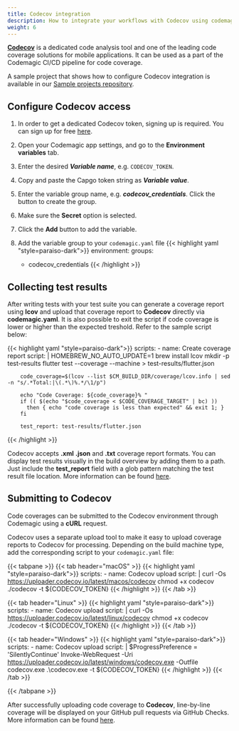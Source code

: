 ```yaml
---
title: Codecov integration
description: How to integrate your workflows with Codecov using codemagic.yaml
weight: 6
---
```


[**Codecov**](https://about.codecov.io/) is a dedicated code analysis tool and one of the leading code coverage solutions for mobile applications. It can be used as a part of the Codemagic CI/CD pipeline for code coverage.


A sample project that shows how to configure Codecov integration is available in our [Sample projects repository](https://github.com/codemagic-ci-cd/codemagic-sample-projects/tree/main/integrations/codecov_integration_demo_project).


## Configure Codecov access

1. In order to get a dedicated Codecov token, signing up is required. You can sign up for free [here](https://about.codecov.io/).
1. Open your Codemagic app settings, and go to the **Environment variables** tab.
2. Enter the desired **_Variable name_**, e.g. `CODECOV_TOKEN`.
3. Copy and paste the Capgo token string as **_Variable value_**.
4. Enter the variable group name, e.g. **_codecov_credentials_**. Click the button to create the group.
5. Make sure the **Secret** option is selected.
6. Click the **Add** button to add the variable.

7. Add the variable group to your `codemagic.yaml` file
{{< highlight yaml "style=paraiso-dark">}}
  environment:
    groups:
      - codecov_credentials
{{< /highlight >}}


## Collecting test results

After writing tests with your test suite you can generate a coverage report using **lcov** and upload that coverage report to **Codecov** directly via **codemagic.yaml**. It is also possible to exit the script if code coverage is lower or higher than the expected treshold. Refer to the sample script below:

{{< highlight yaml "style=paraiso-dark">}}
  scripts:
    - name: Create coverage report
      script: | 
        HOMEBREW_NO_AUTO_UPDATE=1 brew install lcov
        mkdir -p test-results 
        flutter test --coverage --machine > test-results/flutter.json  
        
        code_coverage=$(lcov --list $CM_BUILD_DIR/coverage/lcov.info | sed -n "s/.*Total:|\(.*\)%.*/\1/p")
        
        echo "Code Coverage: ${code_coverage}% "
        if (( $(echo "$code_coverage < $CODE_COVERAGE_TARGET" | bc) ))
          then { echo "code coverage is less than expected" && exit 1; }
        fi  
  
        test_report: test-results/flutter.json
{{< /highlight >}}


Codecov accepts **.xml** **.json** and **.txt** coverage report formats. You can display test results visually in the build overview by adding them to a path. Just include the **test_report** field with a glob pattern matching the test result file location. More information can be found [here](https://docs.codemagic.io/yaml-testing/testing/).


## Submitting to Codecov

Code coverages can be submitted to the Codecov environment through Codemagic using a **cURL** request.

Codecov uses a separate upload tool to make it easy to upload coverage reports to Codecov for processing. Depending on the build machine type, add the corresponding script to your `codemagic.yaml` file: 

{{< tabpane >}}
{{< tab header="macOS" >}}
{{< highlight yaml "style=paraiso-dark">}}
  scripts:
    - name: Codecov upload
      script: | 
        curl -Os https://uploader.codecov.io/latest/macos/codecov
        chmod +x codecov
        ./codecov -t ${CODECOV_TOKEN}
{{< /highlight >}}
{{< /tab >}}

{{< tab header="Linux" >}}
{{< highlight yaml "style=paraiso-dark">}}
  scripts:
    - name: Codecov upload
      script: | 
        curl -Os https://uploader.codecov.io/latest/linux/codecov
        chmod +x codecov
        ./codecov -t ${CODECOV_TOKEN}
{{< /highlight >}}
{{< /tab >}}

{{< tab header="Windows" >}}
{{< highlight yaml "style=paraiso-dark">}}
  scripts:
    - name: Codecov upload
      script: | 
        $ProgressPreference = 'SilentlyContinue'
        Invoke-WebRequest -Uri https://uploader.codecov.io/latest/windows/codecov.exe -Outfile codecov.exe
        .\codecov.exe -t ${CODECOV_TOKEN}
{{< /highlight >}}
{{< /tab >}}

{{< /tabpane >}}



After successfully uploading code coverage to **Codecov**, line-by-line coverage will be displayed on your GitHub pull requests via GitHub Checks. More information can be found [here](https://about.codecov.io/blog/announcing-line-by-line-coverage-via-github-checks/#:~:text=On%20a%20pull%20request%2C%20simply,right%20side%20of%20the%20annotation).
